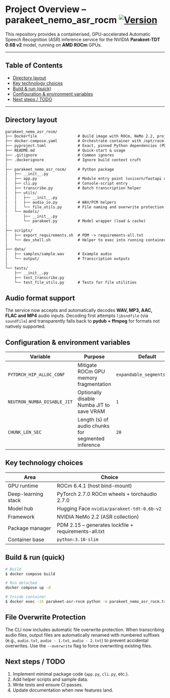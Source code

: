 # Project Overview – parakeet_nemo_asr_rocm [![Version](https://img.shields.io/badge/Version-v0.2.1-informational)](./VERSIONS.md)

This repository provides a containerised, GPU-accelerated Automatic Speech Recognition (ASR) inference service for the NVIDIA **Parakeet-TDT 0.6B v2** model, running on **AMD ROCm** GPUs.

---

## Table of Contents

- [Directory layout](#directory-layout)
- [Key technology choices](#key-technology-choices)
- [Build & run (quick)](#build--run-quick)
- [Configuration & environment variables](#configuration--environment-variables)
- [Next steps / TODO](#next-steps--todo)

---

## Directory layout

```txt
parakeet_nemo_asr_rocm/
├── Dockerfile                  # Build image with ROCm, NeMo 2.2, project code
├── docker-compose.yaml         # Orchestrate container with /opt/rocm bind-mounts
├── pyproject.toml              # Exact, pinned Python dependencies (PDM-managed)
├── README.md                   # Quick-start & usage
├── .gitignore                  # Common ignores
├── .dockerignore               # Ignore build context cruft
│
├── parakeet_nemo_asr_rocm/     # Python package
│   ├── __init__.py
│   ├── app.py                  # Module entry point (uvicorn/fastapi or CLI)
│   ├── cli.py                  # Console-script entry
│   ├── transcribe.py           # Batch transcription helper
│   ├── utils/
│   │   ├── __init__.py
│   │   ├── audio_io.py         # WAV/PCM helpers
│   │   └── file_utils.py       # File naming and overwrite protection
│   └── models/
│       ├── __init__.py
│       └── parakeet.py         # Model wrapper (load & cache)
│
├── scripts/
│   ├── export_requirements.sh  # PDM -> requirements-all.txt
│   └── dev_shell.sh            # Helper to exec into running container
│
├── data/
│   ├── samples/sample.wav      # Example audio
│   └── output/                 # Transcription outputs
│
└── tests/
    ├── __init__.py
    ├── test_transcribe.py
    └── test_file_utils.py      # Tests for file utilities
```

## Audio format support

The service now accepts and automatically decodes **WAV, MP3, AAC, FLAC and MP4** audio inputs. Decoding first attempts `libsndfile` (via `soundfile`) and transparently falls back to **pydub + ffmpeg** for formats not natively supported.

## Configuration & environment variables

| Variable | Purpose | Default |
|----------|---------|---------|
| `PYTORCH_HIP_ALLOC_CONF` | Mitigate ROCm GPU memory fragmentation | `expandable_segments:True` |
| `NEUTRON_NUMBA_DISABLE_JIT` | Optionally disable Numba JIT to save VRAM | `1` |
| `CHUNK_LEN_SEC` | Length (s) of audio chunks for segmented inference | `20` |

## Key technology choices

| Area                 | Choice |
|----------------------|--------|
| GPU runtime          | ROCm 6.4.1 (host bind-mount) |
| Deep-learning stack  | PyTorch 2.7.0 ROCm wheels + torchaudio 2.7.0 |
| Model hub            | Hugging Face `nvidia/parakeet-tdt-0.6b-v2` |
| Framework            | NVIDIA NeMo 2.2 (ASR collection) |
| Package manager      | PDM 2.15 – generates lockfile + requirements-all.txt |
| Container base       | `python:3.10-slim` |

## Build & run (quick)

```bash
# Build
$ docker compose build

# Run detached
docker compose up -d

# Inside container
$ docker exec -it parakeet-asr-rocm python -m parakeet_nemo_asr_rocm.transcribe /data/samples/sample.wav
```

## File Overwrite Protection

The CLI now includes automatic file overwrite protection. When transcribing audio files, output files are automatically renamed with numbered suffixes (e.g., `audio.txt`, `audio - 1.txt`, `audio - 2.txt`) to prevent accidental overwrites. Use the `--overwrite` flag to force overwriting existing files.

## Next steps / TODO

1. Implement minimal package code (`app.py`, `cli.py`, etc.).
2. Add helper scripts and sample data.
3. Write tests and ensure CI passes.
4. Update documentation when new features land.
